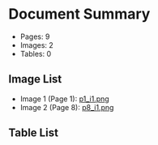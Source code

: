 # Document Summary

- Pages: 9
- Images: 2
- Tables: 0

## Image List

- Image 1 (Page 1): [p1_i1.png](pdf_images/p1_i1.png)
- Image 2 (Page 8): [p8_i1.png](pdf_images/p8_i1.png)

## Table List

